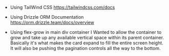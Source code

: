 - Using TailWind CSS
https://tailwindcss.com/docs

- Using Drizzle ORM Documentation
https://orm.drizzle.team/docs/overview

- Using flex-grow in main div container
I Wanted to allow the container to grow and take up any available vertical space within its parent container. Basically it's what makes the card expand to fill the entire screen height. It will also be pushing the pagination controls all the way to the bottom.